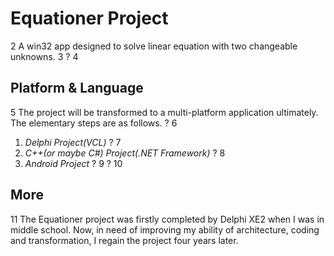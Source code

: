 # Equationer Project
2
A win32 app designed to solve linear equation with two changeable unknowns.
3
?
4
## Platform & Language
5
The project will be transformed to a multi-platform application ultimately. The elementary steps are as follows. ?
6
1. _Delphi Project(VCL)_ ?
7
2. _C++(or maybe C#) Project(.NET Framework)_ ?
8
3. _Android Project_ ?
9
?
10
## More
11
The Equationer project was firstly completed by Delphi XE2 when I was in middle school. Now, in need of improving my ability of architecture, coding and transformation, I regain the project four years later.